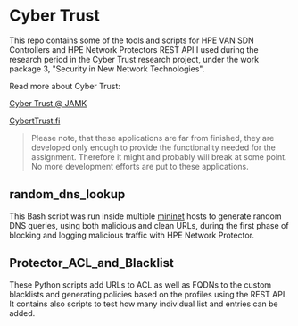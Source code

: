 # Cyber Trust

This repo contains some of the tools and scripts for HPE VAN SDN Controllers and HPE Network Protectors REST API I used during the research period in the Cyber Trust research project, under the work package 3, "Security in New Network Technologies".


Read more about Cyber Trust:

[Cyber Trust @ JAMK](https://cybertrust.labranet.jamk.fi/ct/public)

[CybertTrust.fi](http://cybertrust.fi)

> Please note, that these applications are far from finished, they are developed only enough to provide the functionality needed for the assignment. Therefore it might and probably will break at some point. No more development efforts are put to these applications.

## random_dns_lookup

This Bash script was run inside multiple [mininet](http://http://mininet.org) hosts to generate random DNS queries, using both malicious and clean URLs, during the first phase of blocking and logging malicious traffic with HPE Network Protector.

## Protector_ACL_and_Blacklist

These Python scripts add URLs to ACL as well as FQDNs to the custom blacklists and generating policies based on the profiles using the REST API. It contains also scripts to test how many individual list and entries can be added.
